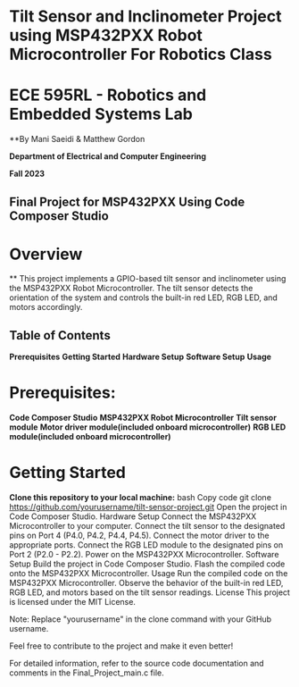 # Tilt Sensor and Inclinometer Project using MSP432PXX Robot Microcontroller For Robotics Class

# ECE 595RL - Robotics and Embedded Systems Lab
**By Mani Saeidi & Matthew Gordon

**Department of Electrical and Computer Engineering**

**Fall 2023**

## Final Project for MSP432PXX Using Code Composer Studio


# Overview
** This project implements a GPIO-based tilt sensor and inclinometer using the MSP432PXX Robot Microcontroller. The tilt sensor detects the orientation of the system and controls the built-in red LED, RGB LED, and motors accordingly.

## Table of Contents
**Prerequisites**
**Getting Started**
**Hardware Setup**
**Software Setup**
**Usage**

# Prerequisites:
**Code Composer Studio**
**MSP432PXX Robot Microcontroller**
**Tilt sensor module**
**Motor driver module(included onboard microcontroller)**
**RGB LED module(included onboard microcontroller)**

# Getting Started
**Clone this repository to your local machine:**
bash
Copy code
git clone https://github.com/yourusername/tilt-sensor-project.git
Open the project in Code Composer Studio.
Hardware Setup
Connect the MSP432PXX Microcontroller to your computer.
Connect the tilt sensor to the designated pins on Port 4 (P4.0, P4.2, P4.4, P4.5).
Connect the motor driver to the appropriate ports.
Connect the RGB LED module to the designated pins on Port 2 (P2.0 - P2.2).
Power on the MSP432PXX Microcontroller.
Software Setup
Build the project in Code Composer Studio.
Flash the compiled code onto the MSP432PXX Microcontroller.
Usage
Run the compiled code on the MSP432PXX Microcontroller.
Observe the behavior of the built-in red LED, RGB LED, and motors based on the tilt sensor readings.
License
This project is licensed under the MIT License.

Note: Replace "yourusername" in the clone command with your GitHub username.

Feel free to contribute to the project and make it even better!

For detailed information, refer to the source code documentation and comments in the Final_Project_main.c file.

